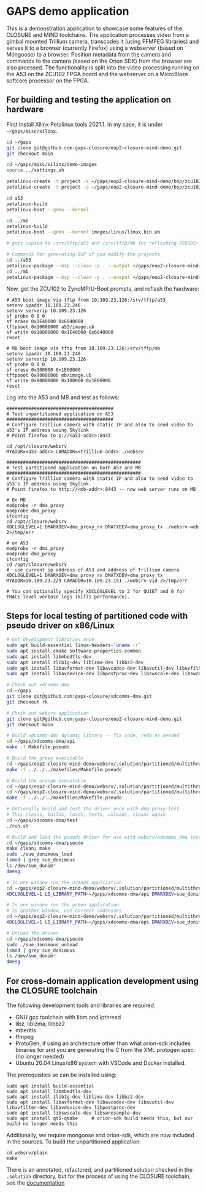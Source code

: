 # GAPS demo application

This is a demonstration application to showcase some features of the CLOSURE and MIND toolchains. The application processes video from a gimbal mounted Trillium camera, transcodes it (using FFMPEG libraries) and serves it to a browser (currently Firefox) using a webserver (based on Mongoose) to a browser. Position metadata from the camera and commands to the camera (based on the Orion SDK) from the browser are also proessed. The functionality is split into the video processing running on the A53 on the ZCU102 FPGA board and the webserver on a MicroBlaze softcore processor on the FPGA.

## For building and testing the application on hardware

First install Xilinx Petalinux tools 2021.1. In my case, it is under `~/gaps/misc/xilinx`.

```bash
cd ~/gaps
git clone git@github.com:gaps-closure/eop2-closure-mind-demo.git
git checkout main

cd ~/gaps/misc/xilinx/demo-images
source ../settings.sh 

petalinux-create -t project -s ~/gaps/eop2-closure-mind-demo/bsp/zcu102_peraton_a53_20220823.bsp -n a53
petalinux-create -t project -s ~/gaps/eop2-closure-mind-demo/bsp/zcu102_peraton_mb_20220823.bsp -n mb

cd a53
petalinux-build
petalinux-boot --qemu --kernel

cd ../mb
petalinux-build
petalinux-boot --qemu --kernel images/linux/linux.bin.ub

# gets copied to /srv/tftp/a53 and /srv/tftp/mb for reflashing ZCU102+ and booting A53 and MB

# Commands for generating BSP if you modify the projects
cd ../a53
petalinux-package --bsp --clean -p . --output ~/gaps/eop2-closure-mind-demo/bsp/zcu102_peraton_a53_20220823.bsp
cd ../mb
petalinux-package --bsp --clean -p . --output ~/gaps/eop2-closure-mind-demo/bsp/zcu102_peraton_mb_20220823.bsp
```

Now, get the ZCU102 to ZyncMP/U-Boot prompts, and reflash the hardware:

```
# A53 boot image via tftp from 10.109.23.126:/srv/tftp/a53 
setenv ipaddr 10.109.23.246
setenv serverip 10.109.23.126
sf probe 0 0 0
sf erase 0x1E40000 0x6040000
tftpboot 0x10000000 a53/image.ub
sf write 0x10000000 0x1E40000 0x6040000
reset

# MB boot image via tftp from 10.109.23.126:/srv/tftp/mb
setenv ipaddr 10.109.23.248
setenv serverip 10.109.23.126
sf probe 0 0 0
sf erase 0x100000 0x1E00000
tftpboot 0x90000000 mb/image.ub
sf write 0x90000000 0x100000 0x1E00000
reset
```

Log into the A53 and MB and test as follows:

```
#######################################
# Test unpartitioned application on A53
#######################################
# Configure Trillium camera with static IP and also to send video to a53's IP address using Skylink
# Point firefox to p://<a53-addr>:8443

cd /opt/closure/websrv
MYADDR=<a53-addr> CAMADDR=<trillium-addr> ./websrv

#################################################
# Test partitioned application on both A53 and MB
#################################################
# Configure Trillium camera with static IP and also to send video to a53's IP address using Skylink
# Point firefox to http://<mb-addr>:8443 -- now web server runs on MB

# On MB
modprobe -r dma_proxy
modprobe dma_proxy
ifconfig
cd /opt/closure/websrv
XDCLOGLEVEL=1 DMARXDEV=dma_proxy_rx DMATXDEV=dma_proxy_tx ./websrv-web 2>/tmp/err

# on A53
modprobe -r dma_proxy
modprobe dma_proxy
ifconfig
cd /opt/closure/websrv
#  use current ip address of A53 and address of Trillium camera
XDCLOGLEVEL=1 DMARXDEV=dma_proxy_rx DMATXDEV=dma_proxy_tx MYADDR=10.109.23.229 CAMADDR=10.109.23.151 ./websrv-vid 2>/tmp/err

# You can optionally specify XDCLOGLEVEL to 2 for QUIET and 0 for TRACE level verbose logs (kills performance). 
```

## Steps for local testing of partitioned code with pseudo driver on x86/Linux

```bash
# Get development libraries once
sudo apt build-essential linux-headers-`uname -r`
sudo apt install cmake software-properties-common
sudo apt install libmbedtls-dev
sudo apt install zlib1g-dev liblzma-dev libbz2-dev 
sudo apt install libavformat-dev libavcodec-dev libavutil-dev libavfilter-dev 
sudo apt install libavdevice-dev libpostproc-dev libswscale-dev libswresample-dev

# Check out xdcomms-dma 
cd ~/gaps
git clone git@github.com:gaps-closure/xdcomms-dma.git
git checkout rk

# Check out websrv application
git clone git@github.com:gaps-closure/eop2-closure-mind-demo.git
git checkout main

# Build xdcomms-dma dynamic library -- fix code, redo as needed
cd ~/gaps/xdcomms-dma/api
make -f Makefile.pseudo

# Build the green executable 
cd ~/gaps/eop2-closure-mind-demo/websrv/.solution/partitioned/multithreaded/green/
make -f ../../../makefiles/Makefile.pseudo 

# Build the orange executable 
cd ~/gaps/eop2-closure-mind-demo/websrv/.solution/partitioned/multithreaded/green/
cd ~/gaps/eop2-closure-mind-demo/websrv/.solution/partitioned/multithreaded/orange/
make -f ../../../makefiles/Makefile.pseudo 

# Optionally build and test the driver once with dma-proxy-test
# This cleans, builds, loads, tests, unloads, cleans again
cd ~/gaps/xdcomms-dma/test
./run.sh

# Build and load the pseudo driver for use with websrv/xdcomms_dma testing
cd ~/gaps/xdcomms-dma/pseudo
make clean; make
sudo ./sue_donimous_load
lsmod | grep sue_donimous
ls /dev/sue_donim*
dmesg

# In one window run the orange application
cd ~/gaps/eop2-closure-mind-demo/websrv/.solution/partitioned/multithreaded/orange/
XDCLOGLEVEL=1 LD_LIBRARY_PATH=~/gaps/xdcomms-dma/api DMARXDEV=sue_donimous_rx0 DMATXDEV=sue_donimous_tx0 MYADDR=10.50.0.1 CAMADDR=10.50.0.2 ./websrv

# In one window run the green application
# In another window, use correct addresses 
cd ~/gaps/eop2-closure-mind-demo/websrv/.solution/partitioned/multithreaded/green/
XDCLOGLEVEL=1 LD_LIBRARY_PATH=~/gaps/xdcomms-dma/api DMARXDEV=sue_donimous_rx1 DMATXDEV=sue_donimous_tx1 ./websrv

# Unload the driver
cd ~/gaps/xdcomms-dma/pseudo
sudo ./sue_donimous_unload
lsmod | grep sue_donimous
ls /dev/sue_donim*
dmesg

```

## For cross-domain application development using the CLOSURE toolchain

The following development tools and libraries are required.
 * GNU gcc toolchain with libm and lpthread
 * libz, liblzma, llibbz2
 * mbedtls
 * ffmpeg
 * ProtoGen, if using an architecture other than what orion-sdk includes binaries for
   and you are generating the C from the XML protogen spec (no longer needed)
 * Ubuntu 20.04 Linux/x86 system with VSCode and Docker installed.

The prerequisties se can be installed using:
```
sudo apt install build-essential
sudo apt install libmbedtls-dev
sudo apt install zlib1g-dev liblzma-dev libbz2-dev
sudo apt install libavformat-dev libavcodec-dev libavutil-dev libavfilter-dev libavdevice-dev libpostproc-dev 
sudo apt install libswscale-dev libswresample-dev 
sudo apt install qt5-qmake     # orion-sdk build needs this, but our build no longer needs this
```

Additionally, we require mongoose and orion-sdk, which are now included in the sources.
To build the unpartitioned application:

```
cd websrv/plain
make
```

There is an annotated, refactored, and partitioned solution checked in the `.solution` directory, but for the process of using the CLOSURE toolchain, see the [documentation](https://gaps-closure.github.io/)


